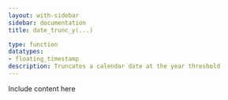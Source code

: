 ```yaml
---
layout: with-sidebar
sidebar: documentation
title: date_trunc_y(...)

type: function
datatypes:
- floating_timestamp
description: Truncates a calendar date at the year threshold
---
```


Include content here

